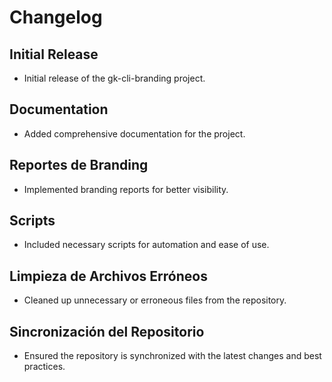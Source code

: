 # Changelog

## Initial Release
- Initial release of the gk-cli-branding project.

## Documentation
- Added comprehensive documentation for the project.

## Reportes de Branding
- Implemented branding reports for better visibility.

## Scripts
- Included necessary scripts for automation and ease of use.

## Limpieza de Archivos Erróneos
- Cleaned up unnecessary or erroneous files from the repository.

## Sincronización del Repositorio
- Ensured the repository is synchronized with the latest changes and best practices.